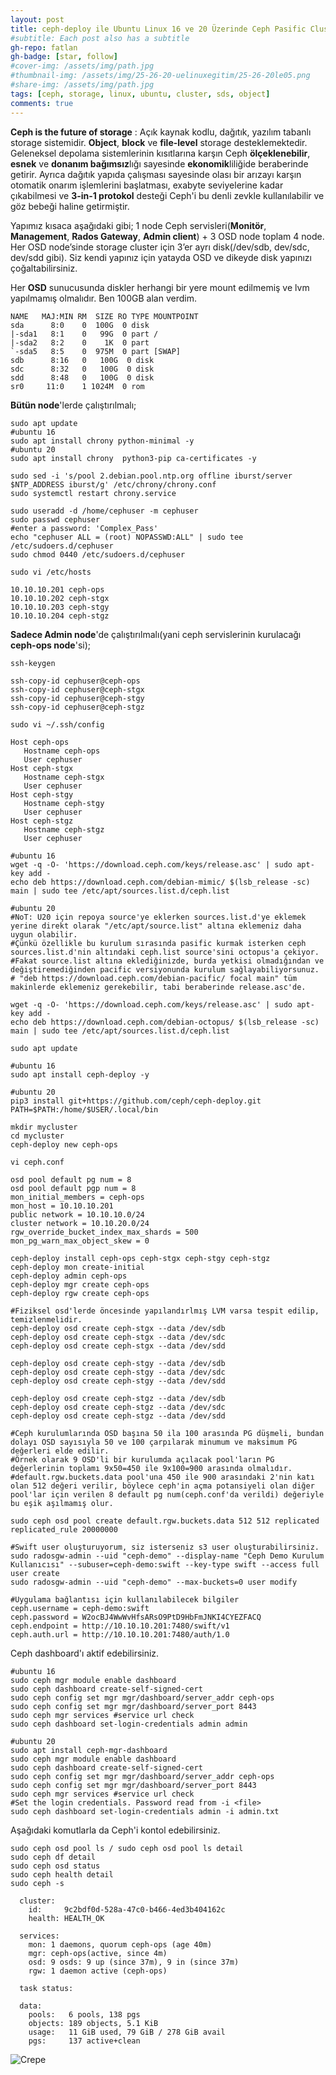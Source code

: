 ```yaml
---
layout: post
title: ceph-deploy ile Ubuntu Linux 16 ve 20 Üzerinde Ceph Pasific Cluster Storage Kurulumu – Object Storage
#subtitle: Each post also has a subtitle
gh-repo: fatlan
gh-badge: [star, follow]
#cover-img: /assets/img/path.jpg
#thumbnail-img: /assets/img/25-26-20-uelinuxegitim/25-26-20le05.png
#share-img: /assets/img/path.jpg
tags: [ceph, storage, linux, ubuntu, cluster, sds, object]
comments: true
---
```

**Ceph is the future of storage** : Açık kaynak kodlu, dağıtık, yazılım tabanlı storage sistemidir. **Object**, **block** ve **file-level** storage desteklemektedir. Geleneksel depolama sistemlerinin kısıtlarına karşın Ceph **ölçeklenebilir**, **esnek** ve **donanım bağımsız**lığı sayesinde **ekonomik**liliğide beraberinde getirir. Ayrıca dağıtık yapıda çalışması sayesinde olası bir arızayı karşın otomatik onarım işlemlerini başlatması, exabyte seviyelerine kadar çıkabilmesi ve **3-in-1 protokol** desteği Ceph'i bu denli zevkle kullanılabilir ve göz bebeği haline getirmiştir.

Yapımız kısaca aşağıdaki gibi;
1 node Ceph servisleri(**Monitör**, **Management**, **Rados Gateway**, **Admin client**) + 3 OSD node toplam 4 node.
Her OSD node’sinde storage cluster için 3’er ayrı disk(/dev/sdb, dev/sdc, dev/sdd gibi).
Siz kendi yapınız için yatayda OSD ve dikeyde disk yapınızı çoğaltabilirsiniz.

Her **OSD** sunucusunda diskler herhangi bir yere mount edilmemiş ve lvm yapılmamış olmalıdır. Ben 100GB alan verdim.
~~~
NAME   MAJ:MIN RM  SIZE RO TYPE MOUNTPOINT
sda      8:0    0  100G  0 disk 
|-sda1   8:1    0   99G  0 part /
|-sda2   8:2    0    1K  0 part 
`-sda5   8:5    0  975M  0 part [SWAP]
sdb      8:16   0   100G  0 disk 
sdc      8:32   0   100G  0 disk 
sdd      8:48   0   100G  0 disk 
sr0     11:0    1 1024M  0 rom  

~~~

**Bütün node**'lerde çalıştırılmalı;
~~~
sudo apt update
#ubuntu 16
sudo apt install chrony python-minimal -y
#ubuntu 20
sudo apt install chrony  python3-pip ca-certificates -y
~~~

~~~
sudo sed -i 's/pool 2.debian.pool.ntp.org offline iburst/server $NTP_ADDRESS iburst/g' /etc/chrony/chrony.conf
sudo systemctl restart chrony.service
~~~


~~~
sudo useradd -d /home/cephuser -m cephuser
sudo passwd cephuser
#enter a password: 'Complex_Pass'
echo "cephuser ALL = (root) NOPASSWD:ALL" | sudo tee /etc/sudoers.d/cephuser
sudo chmod 0440 /etc/sudoers.d/cephuser
~~~


~~~
sudo vi /etc/hosts

10.10.10.201 ceph-ops
10.10.10.202 ceph-stgx
10.10.10.203 ceph-stgy
10.10.10.204 ceph-stgz
~~~

**Sadece Admin node**'de çalıştırılmalı(yani ceph servislerinin kurulacağı **ceph-ops node**'si);
~~~
ssh-keygen

ssh-copy-id cephuser@ceph-ops
ssh-copy-id cephuser@ceph-stgx
ssh-copy-id cephuser@ceph-stgy
ssh-copy-id cephuser@ceph-stgz
~~~


~~~
sudo vi ~/.ssh/config

Host ceph-ops
   Hostname ceph-ops
   User cephuser
Host ceph-stgx
   Hostname ceph-stgx
   User cephuser
Host ceph-stgy
   Hostname ceph-stgy
   User cephuser
Host ceph-stgz
   Hostname ceph-stgz
   User cephuser
~~~


~~~
#ubuntu 16
wget -q -O- 'https://download.ceph.com/keys/release.asc' | sudo apt-key add -
echo deb https://download.ceph.com/debian-mimic/ $(lsb_release -sc) main | sudo tee /etc/apt/sources.list.d/ceph.list

#ubuntu 20
#NoT: U20 için repoya source'ye eklerken sources.list.d'ye eklemek yerine direkt olarak "/etc/apt/source.list" altına eklemeniz daha uygun olabilir.
#Çünkü özellikle bu kurulum sırasında pasific kurmak isterken ceph sources.list.d'nin altındaki ceph.list source'sini octopus'a çekiyor.
#Fakat source.list altına eklediğinizde, burda yetkisi olmadığından ve değiştiremediğinden pacific versiyonunda kurulum sağlayabiliyorsunuz.
# "deb https://download.ceph.com/debian-pacific/ focal main" tüm makinlerde eklemeniz gerekebilir, tabi beraberinde release.asc'de.

wget -q -O- 'https://download.ceph.com/keys/release.asc' | sudo apt-key add -
echo deb https://download.ceph.com/debian-octopus/ $(lsb_release -sc) main | sudo tee /etc/apt/sources.list.d/ceph.list

sudo apt update

#ubuntu 16
sudo apt install ceph-deploy -y

#ubuntu 20
pip3 install git+https://github.com/ceph/ceph-deploy.git
PATH=$PATH:/home/$USER/.local/bin

mkdir mycluster
cd mycluster
ceph-deploy new ceph-ops
~~~


~~~
vi ceph.conf

osd pool default pg num = 8
osd pool default pgp num = 8
mon_initial_members = ceph-ops
mon_host = 10.10.10.201
public network = 10.10.10.0/24
cluster network = 10.10.20.0/24
rgw_override_bucket_index_max_shards = 500
mon_pg_warn_max_object_skew = 0
~~~


~~~
ceph-deploy install ceph-ops ceph-stgx ceph-stgy ceph-stgz
ceph-deploy mon create-initial
ceph-deploy admin ceph-ops
ceph-deploy mgr create ceph-ops
ceph-deploy rgw create ceph-ops
~~~


~~~
#Fiziksel osd'lerde öncesinde yapılandırlmış LVM varsa tespit edilip, temizlenmelidir.
ceph-deploy osd create ceph-stgx --data /dev/sdb
ceph-deploy osd create ceph-stgx --data /dev/sdc
ceph-deploy osd create ceph-stgx --data /dev/sdd

ceph-deploy osd create ceph-stgy --data /dev/sdb
ceph-deploy osd create ceph-stgy --data /dev/sdc
ceph-deploy osd create ceph-stgy --data /dev/sdd

ceph-deploy osd create ceph-stgz --data /dev/sdb
ceph-deploy osd create ceph-stgz --data /dev/sdc
ceph-deploy osd create ceph-stgz --data /dev/sdd
~~~


~~~
#Ceph kurulumlarında OSD başına 50 ila 100 arasında PG düşmeli, bundan dolayı OSD sayısıyla 50 ve 100 çarpılarak minumum ve maksimum PG değerleri elde edilir.
#Örnek olarak 9 OSD'li bir kurulumda açılacak pool'ların PG değerlerinin toplamı 9x50=450 ile 9x100=900 arasında olmalıdır.
#default.rgw.buckets.data pool'una 450 ile 900 arasındaki 2'nin katı olan 512 değeri verilir, böylece ceph'in açma potansiyeli olan diğer pool'lar için verilen 8 default pg num(ceph.conf'da verildi) değeriyle bu eşik aşılmamış olur.

sudo ceph osd pool create default.rgw.buckets.data 512 512 replicated replicated_rule 20000000
~~~


~~~
#Swift user oluşturuyorum, siz isterseniz s3 user oluşturabilirsiniz.
sudo radosgw-admin --uid "ceph-demo" --display-name "Ceph Demo Kurulum Kullanıcısı" --subuser=ceph-demo:swift --key-type swift --access full user create
sudo radosgw-admin --uid "ceph-demo" --max-buckets=0 user modify

#Uygulama bağlantısı için kullanılabilecek bilgiler
ceph.username = ceph-demo:swift
ceph.password = W2ocBJ4WwWvHfsARsO9PtD9HbFmJNKI4CYEZFACQ
ceph.endpoint = http://10.10.10.201:7480/swift/v1
ceph.auth.url = http://10.10.10.201:7480/auth/1.0
~~~

Ceph dashboard'ı aktif edebilirsiniz.
~~~
#ubuntu 16
sudo ceph mgr module enable dashboard
sudo ceph dashboard create-self-signed-cert
sudo ceph config set mgr mgr/dashboard/server_addr ceph-ops
sudo ceph config set mgr mgr/dashboard/server_port 8443
sudo ceph mgr services #service url check
sudo ceph dashboard set-login-credentials admin admin

#ubuntu 20
sudo apt install ceph-mgr-dashboard
sudo ceph mgr module enable dashboard
sudo ceph dashboard create-self-signed-cert
sudo ceph config set mgr mgr/dashboard/server_addr ceph-ops
sudo ceph config set mgr mgr/dashboard/server_port 8443
sudo ceph mgr services #service url check
#Set the login credentials. Password read from -i <file>
sudo ceph dashboard set-login-credentials admin -i admin.txt
~~~

Aşağıdaki komutlarla da Ceph'i kontol edebilirsiniz.
~~~
sudo ceph osd pool ls / sudo ceph osd pool ls detail
sudo ceph df detail
sudo ceph osd status
sudo ceph health detail
sudo ceph -s
~~~


~~~
  cluster:
    id:     9c2bdf0d-528a-47c0-b466-4ed3b404162c
    health: HEALTH_OK
 
  services:
    mon: 1 daemons, quorum ceph-ops (age 40m)
    mgr: ceph-ops(active, since 4m)
    osd: 9 osds: 9 up (since 37m), 9 in (since 37m)
    rgw: 1 daemon active (ceph-ops)
 
  task status:
 
  data:
    pools:   6 pools, 138 pgs
    objects: 189 objects, 5.1 KiB
    usage:   11 GiB used, 79 GiB / 278 GiB avail
    pgs:     137 active+clean

~~~


![Crepe](/assets/img/cph-dply-u/cph-octps01.png)
